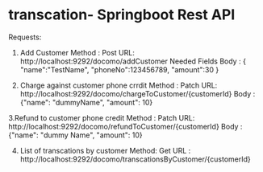 # transcation- Springboot Rest API

Requests:

1. Add Customer
Method : Post
URL: http://localhost:9292/docomo/addCustomer
Needed Fields
Body : {
"name":"TestName",
"phoneNo":123456789,
"amount":30
}

2. Charge against customer phone crrdit
Method : Patch
URL: http://localhost:9292/docomo/chargeToCustomer/{customerId}
Body : {"name": "dummyName", "amount": 10}

3.Refund to customer phone credit
Method : Patch
URL: http://localhost:9292/docomo/refundToCustomer/{customerId}
Body : {"name": "dummy Name", "amount": 10}

4. List of transcations by customer
Method: Get
URL : http://localhost:9292/docomo/transcationsByCustomer/{customerId}
